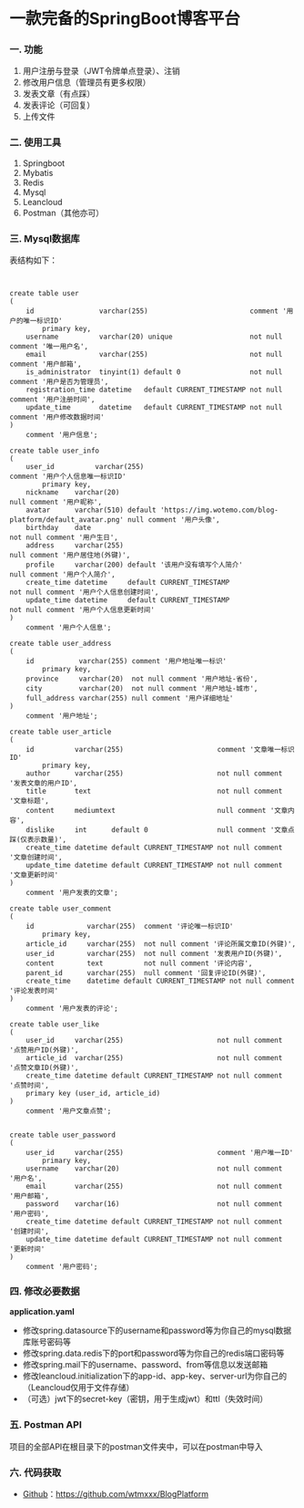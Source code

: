 # 一款完备的SpringBoot博客平台

### 一. 功能

1.  用户注册与登录（JWT令牌单点登录）、注销
2.  修改用户信息（管理员有更多权限）
3.  发表文章（有点踩）
4.  发表评论（可回复）
5.  上传文件

### 二. 使用工具

1.  Springboot
2.  Mybatis
3.  Redis
4.  Mysql
5.  Leancloud
6.  Postman（其他亦可）

### 三. Mysql数据库

表结构如下：

```mysql


create table user
(
    id                varchar(255)                         comment '用户的唯一标识ID'
        primary key,
    username          varchar(20) unique                   not null comment '唯一用户名',
    email             varchar(255)                         not null comment '用户邮箱',
    is_administrator  tinyint(1) default 0                 not null comment '用户是否为管理员',
    registration_time datetime   default CURRENT_TIMESTAMP not null comment '用户注册时间',
    update_time       datetime   default CURRENT_TIMESTAMP not null comment '用户修改数据时间'
)
    comment '用户信息';

create table user_info
(
    user_id          varchar(255)                                                                   comment '用户个人信息唯一标识ID'
        primary key,
    nickname    varchar(20)                                                                    null comment '用户昵称',
    avatar      varchar(510) default 'https://img.wotemo.com/blog-platform/default_avatar.png' null comment '用户头像',
    birthday    date                                                                           not null comment '用户生日',
    address     varchar(255)                                                                   null comment '用户居住地(外键)',
    profile     varchar(200) default '该用户没有填写个人简介'                                       null comment '用户个人简介',
    create_time datetime     default CURRENT_TIMESTAMP                                         not null comment '用户个人信息创建时间',
    update_time datetime     default CURRENT_TIMESTAMP                                         not null comment '用户个人信息更新时间'
)
    comment '用户个人信息';

create table user_address
(
    id           varchar(255) comment '用户地址唯一标识'
        primary key,
    province     varchar(20)  not null comment '用户地址-省份',
    city         varchar(20)  not null comment '用户地址-城市',
    full_address varchar(255) null comment '用户详细地址'
)
    comment '用户地址';

create table user_article
(
    id          varchar(255)                       comment '文章唯一标识ID'
        primary key,
    author      varchar(255)                       not null comment '发表文章的用户ID',
    title       text                               not null comment '文章标题',
    content     mediumtext                         null comment '文章内容',
    dislike     int      default 0                 null comment '文章点踩(仅表示数量)',
    create_time datetime default CURRENT_TIMESTAMP not null comment '文章创建时间',
    update_time datetime default CURRENT_TIMESTAMP not null comment '文章更新时间'
)
    comment '用户发表的文章';

create table user_comment
(
    id             varchar(255)  comment '评论唯一标识ID'
        primary key,
    article_id     varchar(255)  not null comment '评论所属文章ID(外键)',
    user_id        varchar(255)  not null comment '发表用户ID(外键)',
    content        text          not null comment '评论内容',
    parent_id      varchar(255)  null comment '回复评论ID(外键)',
    create_time    datetime default CURRENT_TIMESTAMP not null comment '评论发表时间'
)
    comment '用户发表的评论';

create table user_like
(
    user_id     varchar(255)                       not null comment '点赞用户ID(外键)',
    article_id  varchar(255)                       not null comment '点赞文章ID(外键)',
    create_time datetime default CURRENT_TIMESTAMP not null comment '点赞时间',
    primary key (user_id, article_id)
)
    comment '用户文章点赞';


create table user_password
(
    user_id     varchar(255)                       comment '用户唯一ID'
        primary key,
    username    varchar(20)                        not null comment '用户名',
    email       varchar(255)                       not null comment '用户邮箱',
    password    varchar(16)                        not null comment '用户密码',
    create_time datetime default CURRENT_TIMESTAMP not null comment '创建时间',
    update_time datetime default CURRENT_TIMESTAMP not null comment '更新时间'
)
    comment '用户密码';
```

### 四. 修改必要数据

**application.yaml**

- 修改spring.datasource下的username和password等为你自己的mysql数据库账号密码等
- 修改spring.data.redis下的port和password等为你自己的redis端口密码等
- 修改spring.mail下的username、password、from等信息以发送邮箱
- 修改leancloud.initialization下的app-id、app-key、server-url为你自己的（Leancloud仅用于文件存储）
- （可选）jwt下的secret-key（密钥，用于生成jwt）和ttl（失效时间）

### 五. Postman API

项目的全部API在根目录下的postman文件夹中，可以在postman中导入

### 六. 代码获取

- [Github](https://github.com/wtmxxx/BlogPlatform)：https://github.com/wtmxxx/BlogPlatform
